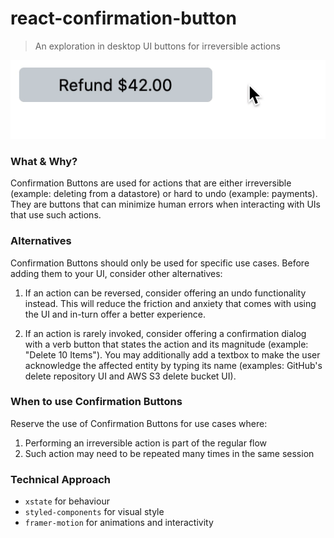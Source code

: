# react-confirmation-button

> An exploration in desktop UI buttons for irreversible actions

![Demo](demo.gif)

### What & Why?

Confirmation Buttons are used for actions that are either irreversible (example:
deleting from a datastore) or hard to undo (example: payments). They are buttons
that can minimize human errors when interacting with UIs that use such actions.

### Alternatives

Confirmation Buttons should only be used for specific use cases. Before adding
them to your UI, consider other alternatives:

1. If an action can be reversed, consider offering an undo functionality
   instead. This will reduce the friction and anxiety that comes with using the
   UI and in-turn offer a better experience.

2. If an action is rarely invoked, consider offering a confirmation dialog with
   a verb button that states the action and its magnitude (example: "Delete 10
   Items"). You may additionally add a textbox to make the user acknowledge the
   affected entity by typing its name (examples: GitHub's delete repository UI
   and AWS S3 delete bucket UI).

### When to use Confirmation Buttons

Reserve the use of Confirmation Buttons for use cases where:

1. Performing an irreversible action is part of the regular flow
2. Such action may need to be repeated many times in the same session

### Technical Approach

- `xstate` for behaviour
- `styled-components` for visual style
- `framer-motion` for animations and interactivity
